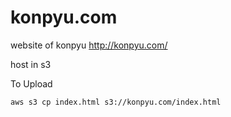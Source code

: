 konpyu.com
==========

website of konpyu
http://konpyu.com/

host in s3

To Upload

```
aws s3 cp index.html s3://konpyu.com/index.html
```
